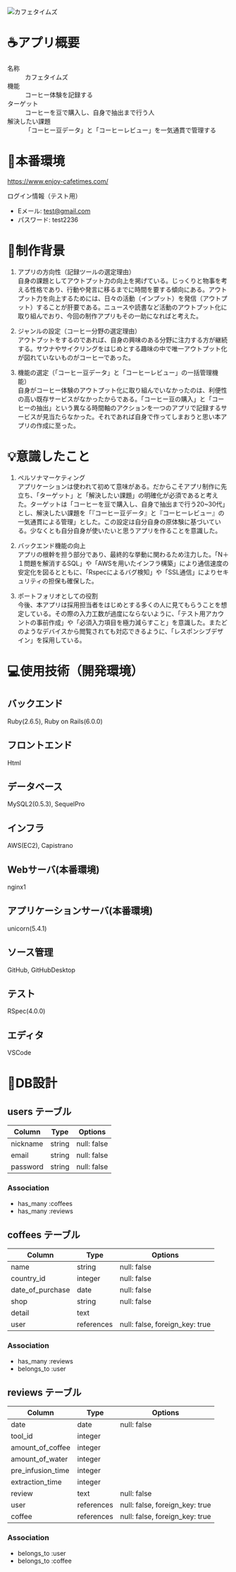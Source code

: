 ![カフェタイムズ](https://user-images.githubusercontent.com/61103261/103733037-25545900-502c-11eb-8053-776248649695.gif)

# :coffee:アプリ概要

<dl>
  <dt>名称</dt>
  <dd>カフェタイムズ</dd>
  <dt>機能</dt>
  <dd>コーヒー体験を記録する
  <dt>ターゲット</dt>
  <dd>コーヒーを豆で購入し、自身で抽出まで行う人</dd>
  <dt>解決したい課題</dt>
  <dd>「コーヒー豆データ」と「コーヒーレビュー」を一気通貫で管理する</dd>  
</dl>

# :key:本番環境

https://www.enjoy-cafetimes.com/

ログイン情報（テスト用）
- Eメール: test@gmail.com
- パスワード: test2236 

# :memo:制作背景

1. アプリの方向性（記録ツールの選定理由）<br>
  自身の課題としてアウトプット力の向上を掲げている。じっくりと物事を考える性格であり、行動や発言に移るまでに時間を要する傾向にある。アウトプット力を向上するためには、日々の活動（インプット）を発信（アウトプット）することが肝要である。ニュースや読書など活動のアウトプット化に取り組んでおり、今回の制作アプリもその一助になればと考えた。
  
1. ジャンルの設定（コーヒー分野の選定理由）<br>
  アウトプットをするのであれば、自身の興味のある分野に注力する方が継続する。サウナやサイクリングをはじめとする趣味の中で唯一アウトプット化が図れていないものがコーヒーであった。
  
1. 機能の選定（「コーヒー豆データ」と「コーヒーレビュー」の一括管理機能）<br>
  自身がコーヒー体験のアウトプット化に取り組んでいなかったのは、利便性の高い既存サービスがなかったからである。「コーヒー豆の購入」と「コーヒーの抽出」という異なる時間軸のアクションを一つのアプリで記録するサービスが見当たらなかった。それであれば自身で作ってしまおうと思い本アプリの作成に至った。
  
# :bulb:意識したこと

1. ペルソナマーケティング<br>
  アプリケーションは使われて初めて意味がある。だからこそアプリ制作に先立ち、「ターゲット」と「解決したい課題」の明確化が必須であると考えた。ターゲットは「コーヒーを豆で購入し、自身で抽出まで行う20~30代」とし、解決したい課題を「『コーヒー豆データ』と『コーヒーレビュー』の一気通貫による管理」とした。この設定は自分自身の原体験に基づいている。少なくとも自分自身が使いたいと思うアプリを作ることを意識した。
  
1. バックエンド機能の向上<br>
  アプリの根幹を担う部分であり、最終的な挙動に関わるため注力した。「N＋１問題を解消するSQL」や「AWSを用いたインフラ構築」により通信速度の安定化を図るとともに、「Rspecによるバグ検知」や「SSL通信」によりセキュリティの担保も確保した。
  
1. ポートフォリオとしての役割<br>
  今後、本アプリは採用担当者をはじめとする多くの人に見てもらうことを想定している。その際の入力工数が過度にならないように、「テスト用アカウントの事前作成」や「必須入力項目を極力減らすこと」を意識した。またどのようなデバイスから閲覧されても対応できるように、「レスポンシブデザイン」を採用している。

# :computer:使用技術（開発環境）

## バックエンド
Ruby(2.6.5), Ruby on Rails(6.0.0)

## フロントエンド
Html

## データベース
MySQL2(0.5.3), SequelPro

## インフラ
AWS(EC2), Capistrano

## Webサーバ(本番環境)
nginx1

## アプリケーションサーバ(本番環境)
unicorn(5.4.1)

## ソース管理
GitHub, GitHubDesktop

## テスト
RSpec(4.0.0)

## エディタ
VSCode

# :open_file_folder:DB設計

## users テーブル

| Column               | Type    | Options     |
| -------------------- | ------- | ----------- |
| nickname             | string  | null: false |
| email                | string  | null: false |
| password             | string  | null: false |

### Association

- has_many :coffees
- has_many :reviews

## coffees テーブル

| Column          | Type       | Options                        |
| --------------- | ---------- | ------------------------------ |
| name            | string     | null: false                    |
| country_id      | integer    | null: false                    |
| date_of_purchase| date       | null: false                    |
| shop            | string     | null: false                    |
| detail          | text       |                                |
| user            | references | null: false, foreign_key: true |

### Association

- has_many :reviews
- belongs_to :user

## reviews テーブル

| Column            | Type       | Options                        |
| ----------------- | ---------- | ------------------------------ |
| date              | date       | null: false                    |
| tool_id           | integer    |                                |
| amount_of_coffee  | integer    |                                |
| amount_of_water   | integer    |                                |
| pre_infusion_time | integer    |                                |
| extraction_time   | integer    |                                |
| review            | text       | null: false                    |
| user              | references | null: false, foreign_key: true |
| coffee            | references | null: false, foreign_key: true |

### Association

- belongs_to :user
- belongs_to :coffee
